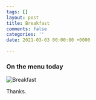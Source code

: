 ```yaml
---
tags: []
layout: post
title: Breakfast
comments: false
categories: ''
date: 2021-03-03 00:00:00 +0000

---
```

### On the menu today

![Breakfast](/uploads/img_5570.jpeg "breakfast ")

Thanks. 